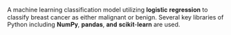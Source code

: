 A machine learning classification model utilizing 𝐥𝐨𝐠𝐢𝐬𝐭𝐢𝐜 𝐫𝐞𝐠𝐫𝐞𝐬𝐬𝐢𝐨𝐧 to classify breast cancer as either malignant or benign. Several key libraries of Python including 𝐍𝐮𝐦𝐏𝐲, 𝐩𝐚𝐧𝐝𝐚𝐬, 𝐚𝐧𝐝 𝐬𝐜𝐢𝐤𝐢𝐭-𝐥𝐞𝐚𝐫𝐧 are used.
